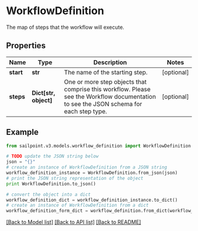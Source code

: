 # WorkflowDefinition

The map of steps that the workflow will execute.

## Properties

Name | Type | Description | Notes
------------ | ------------- | ------------- | -------------
**start** | **str** | The name of the starting step. | [optional] 
**steps** | **Dict[str, object]** | One or more step objects that comprise this workflow.  Please see the Workflow documentation to see the JSON schema for each step type. | [optional] 

## Example

```python
from sailpoint.v3.models.workflow_definition import WorkflowDefinition

# TODO update the JSON string below
json = "{}"
# create an instance of WorkflowDefinition from a JSON string
workflow_definition_instance = WorkflowDefinition.from_json(json)
# print the JSON string representation of the object
print WorkflowDefinition.to_json()

# convert the object into a dict
workflow_definition_dict = workflow_definition_instance.to_dict()
# create an instance of WorkflowDefinition from a dict
workflow_definition_form_dict = workflow_definition.from_dict(workflow_definition_dict)
```
[[Back to Model list]](../README.md#documentation-for-models) [[Back to API list]](../README.md#documentation-for-api-endpoints) [[Back to README]](../README.md)


